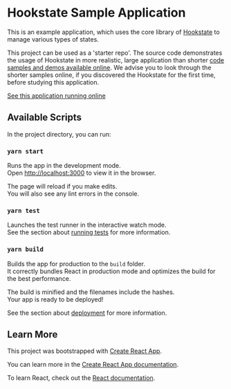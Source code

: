 
# Hookstate Sample Application

This is an example application, which uses the core library of [Hookstate](https://github.com/avkonst/hookstate) to manage various types of states.

This project can be used as a 'starter repo'.
The source code demonstrates the usage of Hookstate in more realistic, large application than shorter [code samples and demos available online](https://hookstate.js.org/).
We advise you to look through the shorter samples online, if you discovered the Hookstate for the first time, before studying this application.

[See this application running online](https://hookstate.js.org/docs/getting-started)

## Available Scripts

In the project directory, you can run:

### `yarn start`

Runs the app in the development mode.<br />
Open [http://localhost:3000](http://localhost:3000) to view it in the browser.

The page will reload if you make edits.<br />
You will also see any lint errors in the console.

### `yarn test`

Launches the test runner in the interactive watch mode.<br />
See the section about [running tests](https://facebook.github.io/create-react-app/docs/running-tests) for more information.

### `yarn build`

Builds the app for production to the `build` folder.<br />
It correctly bundles React in production mode and optimizes the build for the best performance.

The build is minified and the filenames include the hashes.<br />
Your app is ready to be deployed!

See the section about [deployment](https://facebook.github.io/create-react-app/docs/deployment) for more information.

## Learn More

This project was bootstrapped with [Create React App](https://github.com/facebook/create-react-app).

You can learn more in the [Create React App documentation](https://facebook.github.io/create-react-app/docs/getting-started).

To learn React, check out the [React documentation](https://reactjs.org/).

